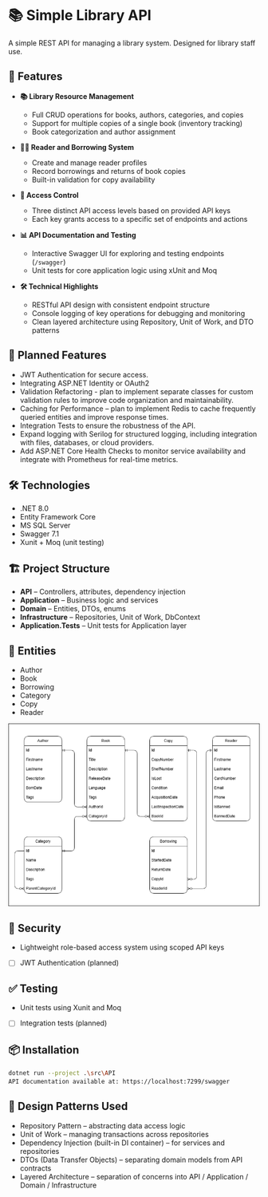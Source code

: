 # 📚 Simple Library API

A simple REST API for managing a library system. Designed for library staff use.

## 🚀 Features

- **📚 Library Resource Management**
  - Full CRUD operations for books, authors, categories, and copies  
  - Support for multiple copies of a single book (inventory tracking)  
  - Book categorization and author assignment  

- **🙋‍♂️ Reader and Borrowing System**
  - Create and manage reader profiles  
  - Record borrowings and returns of book copies  
  - Built-in validation for copy availability  

- **🔐 Access Control**
  - Three distinct API access levels based on provided API keys  
  - Each key grants access to a specific set of endpoints and actions  

- **📊 API Documentation and Testing**
  - Interactive Swagger UI for exploring and testing endpoints (`/swagger`)  
  - Unit tests for core application logic using xUnit and Moq  

- **🛠️ Technical Highlights**
  - RESTful API design with consistent endpoint structure  
  - Console logging of key operations for debugging and monitoring  
  - Clean layered architecture using Repository, Unit of Work, and DTO patterns  

## 📅 Planned Features
- JWT Authentication for secure access.
- Integrating ASP.NET Identity or OAuth2
- Validation Refactoring - plan to implement separate classes for custom validation rules to improve code organization and maintainability.
- Caching for Performance – plan to implement Redis to cache frequently queried entities and improve response times.
- Integration Tests to ensure the robustness of the API.
- Expand logging with Serilog for structured logging, including integration with files, databases, or cloud providers.
- Add ASP.NET Core Health Checks to monitor service availability and integrate with Prometheus for real-time metrics.

## 🛠️ Technologies

- .NET 8.0
- Entity Framework Core
- MS SQL Server
- Swagger 7.1
- Xunit + Moq (unit testing)

## 🏗️ Project Structure

- **API**               – Controllers, attributes, dependency injection
- **Application**       – Business logic and services
- **Domain**            – Entities, DTOs, enums
- **Infrastructure**    – Repositories, Unit of Work, DbContext
- **Application.Tests** – Unit tests for Application layer

## 📘 Entities

- Author
- Book
- Borrowing
- Category
- Copy
- Reader

![ERD](https://github.com/SzaroBury/SimpleLibraryAPI/blob/master/SimpleLibraryLogicalERD.png?raw=true)

## 🔐 Security

- Lightweight role-based access system using scoped API keys
- [ ] JWT Authentication (planned)

## ✅ Testing

- Unit tests using Xunit and Moq
- [ ] Integration tests (planned)

## 📦 Installation

```bash
dotnet run --project .\src\API
API documentation available at: https://localhost:7299/swagger
```

## 📐 Design Patterns Used
- Repository Pattern – abstracting data access logic
- Unit of Work – managing transactions across repositories
- Dependency Injection (built-in DI container) – for services and repositories
- DTOs (Data Transfer Objects) – separating domain models from API contracts
- Layered Architecture – separation of concerns into API / Application / Domain / Infrastructure
